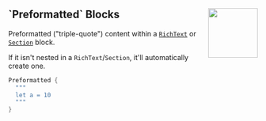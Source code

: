 <h2>`Preformatted` Blocks
  <img src="https://zeezide.com/img/blocksui/SwiftBlocksUIIcon256.png"
       align="right" width="100" height="100" />
</h2>

Preformatted ("triple-quote") content within a
[`RichText`](../TopLevel/RichText.md) or
[`Section`](../TopLevel/Section.md) block.

If it isn't nested in a `RichText`/`Section`, it'll automatically create one.

```swift
Preformatted {
  """
  let a = 10
  """
}
```
